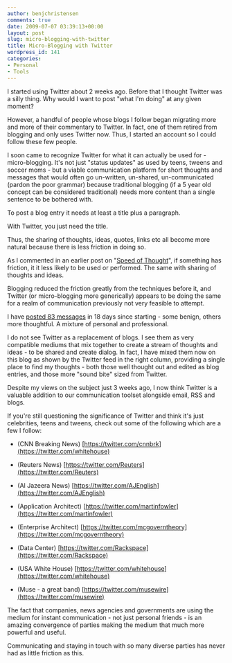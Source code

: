 ```yaml
---
author: benjchristensen
comments: true
date: 2009-07-07 03:39:13+00:00
layout: post
slug: micro-blogging-with-twitter
title: Micro-Blogging with Twitter
wordpress_id: 141
categories:
- Personal
- Tools
---
```


I started using Twitter about 2 weeks ago. Before that I thought Twitter was a silly thing. Why would I want to post "what I'm doing" at any given moment?

However, a handful of people whose blogs I follow began migrating more and more of their commentary to Twitter. In fact, one of them retired from blogging and only uses Twitter now. Thus, I started an account so I could follow these few people.

I soon came to recognize Twitter for what it can actually be used for - micro-blogging. It's not just "status updates" as used by teens, tweens and soccer moms - but a viable communication platform for short thoughts and messages that would often go un-written, un-shared, un-communicated (pardon the poor grammar) because traditional blogging (if a 5 year old concept can be considered traditional) needs more content than a single sentence to be bothered with.

To post a blog entry it needs at least a title plus a paragraph.

With Twitter, you just need the title.

Thus, the sharing of thoughts, ideas, quotes, links etc all become more natural because there is less friction in doing so.

As I commented in an earlier post on "[Speed of Thought](http://benjchristensen.wordpress.com/2009/06/26/speed-of-thought/)", if something has friction, it it less likely to be used or performed. The same with sharing of thoughts and ideas.

Blogging reduced the friction greatly from the techniques before it, and Twitter (or micro-blogging more generically) appears to be doing the same for a realm of communication previously not very feasible to attempt.

I have [posted 83 messages](http://twitter.com/benjchristensen) in 18 days since starting - some benign, others more thoughtful. A mixture of personal and professional.

I do not see Twitter as a replacement of blogs. I see them as very compatible mediums that mix together to create a stream of thoughts and ideas - to be shared and create dialog. In fact, I have mixed them now on this blog as shown by the Twitter feed in the right column, providing a single place to find my thoughts - both those well thought out and edited as blog entries, and those more "sound bite" sized from Twitter.

Despite my views on the subject just 3 weeks ago, I now think Twitter is a valuable addition to our communication toolset alongside email, RSS and blogs.

If you're still questioning the significance of Twitter and think it's just celebrities, teens and tweens, check out some of the following which are a few I follow:



	
  * (CNN Breaking News) [https://twitter.com/cnnbrk](https://twitter.com/whitehouse)

	
  * (Reuters News) [https://twitter.com/Reuters](https://twitter.com/Reuters)

	
  * (Al Jazeera News) [https://twitter.com/AJEnglish](https://twitter.com/AJEnglish)

	
  * (Application Architect) [https://twitter.com/martinfowler](https://twitter.com/martinfowler)

	
  * (Enterprise Architect) [https://twitter.com/mcgoverntheory](https://twitter.com/mcgoverntheory)

	
  * (Data Center) [https://twitter.com/Rackspace](https://twitter.com/Rackspace)

	
  * (USA White House) [https://twitter.com/whitehouse](https://twitter.com/whitehouse)

	
  * (Muse - a great band) [https://twitter.com/musewire](https://twitter.com/musewire)


The fact that companies, news agencies and governments are using the medium for instant communication - not just personal friends - is an amazing convergence of parties making the medium that much more powerful and useful.

Communicating and staying in touch with so many diverse parties has never had as little friction as this.
